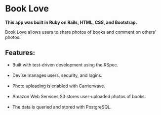 <h1>Book Love</h1>

<b>This app was built in Ruby on Rails, HTML, CSS, and Bootstrap.</b>

Book Love allows users to share photos of books and comment on others' photos.

<h2>Features:</h2>

<ul>
<li> Built with test-driven development using the RSpec.</li><br/>

<li> Devise manages users, security, and logins.</li><br/>

<li> Photo uploading is enabled with Carrierwave.</li><br/>

<li> Amazon Web Services S3 stores user-uploaded photos of books.</li><br/>

<li> The data is queried and stored with PostgreSQL.</li><br/>
</ul>

